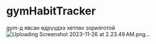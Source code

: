 # gymHabitTracker
gym-д явсан өдрүүдээ хөтлөх зорилготой
![Uploading Screenshot 2023-11-26 at 2.23.49 AM.png…]()
